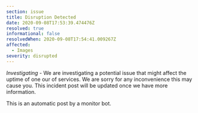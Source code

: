 ```yaml
---
section: issue
title: Disruption Detected
date: 2020-09-08T17:53:39.474476Z
resolved: true
informational: false
resolvedWhen: 2020-09-08T17:54:41.009267Z
affected:
  - Images
severity: disrupted
---
```

*Investigating* - We are investigating a potential issue that might affect the uptime of one our of services. We are sorry for any inconvenience this may cause you. This incident post will be updated once we have more information.

This is an automatic post by a monitor bot.
        